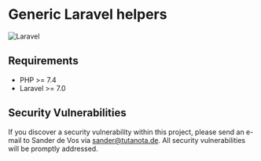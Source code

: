 # Generic Laravel helpers

![Laravel](https://github.com/sander3/laravel-helpers/workflows/Laravel/badge.svg)

## Requirements

- PHP >= 7.4
- Laravel >= 7.0

## Security Vulnerabilities

If you discover a security vulnerability within this project, please send an e-mail to Sander de Vos via [sander@tutanota.de](mailto:sander@tutanota.de). All security vulnerabilities will be promptly addressed.
